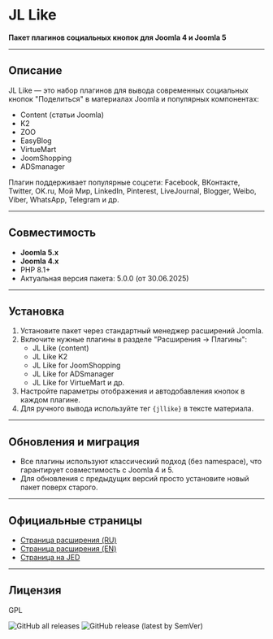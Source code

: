 # JL Like

**Пакет плагинов социальных кнопок для Joomla 4 и Joomla 5**

---

## Описание

JL Like — это набор плагинов для вывода современных социальных кнопок "Поделиться" в материалах Joomla и популярных компонентах:

- Content (статьи Joomla)
- K2
- ZOO
- EasyBlog
- VirtueMart
- JoomShopping
- ADSmanager

Плагин поддерживает популярные соцсети: Facebook, ВКонтакте, Twitter, OK.ru, Мой Мир, LinkedIn, Pinterest, LiveJournal, Blogger, Weibo, Viber, WhatsApp, Telegram и др.

---

## Совместимость

- **Joomla 5.x**
- **Joomla 4.x**
- PHP 8.1+
- Актуальная версия пакета: 5.0.0 (от 30.06.2025)

---

## Установка

1. Установите пакет через стандартный менеджер расширений Joomla.
2. Включите нужные плагины в разделе "Расширения → Плагины":
    - JL Like (content)
    - JL Like K2
    - JL Like for JoomShopping
    - JL Like for ADSmanager
    - JL Like for VirtueMart и др.
3. Настройте параметры отображения и автодобавления кнопок в каждом плагине.
4. Для ручного вывода используйте тег `{jllike}` в тексте материала.

---

## Обновления и миграция

- Все плагины используют классический подход (без namespace), что гарантирует совместимость с Joomla 4 и 5.
- Для обновления с предыдущих версий просто установите новый пакет поверх старого.

---

## Официальные страницы

- [Страница расширения (RU)](https://joomline.ru/rasshirenija/plugin/jllike.html)
- [Страница расширения (EN)](http://joomline.org/extensions/scripts-other-developments/jllike.html)
- [Страница на JED](https://extensions.joomla.org/extension/joomline-like)

---

## Лицензия

GPL


![GitHub all releases](https://img.shields.io/github/downloads/joomline/jllike/total?style=for-the-badge&color=blue)  ![GitHub release (latest by SemVer)](https://img.shields.io/github/downloads/Joomline/jllike/latest/total?style=for-the-badge&color=blue)